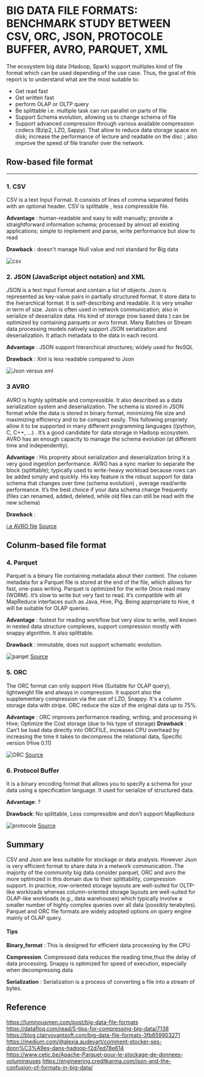 
# BIG DATA FILE FORMATS: BENCHMARK STUDY BETWEEN CSV, ORC, JSON, PROTOCOLE BUFFER, AVRO, PARQUET, XML #

The ecosystem big data (Hadoop, Spark) support multiples kind of file format which can be used depending of the use case. Thus, the goal of this report is to understand what are the most suitable to:

+	Get read fast 
+	Get written fast 
+	perform OLAP or OLTP query 
+	Be splittable i.e. multiple task can run parallel on parts of file
+	Support Schema evolution, allowing us to change schema of file
+	Support advanced compression through various available compression codecs (Bzip2, LZO, Sappy). That allow to reduce data storage space on disk; increase the performance of lecture and readable on the disc ; also improve the speed of file transfer over the network.

## **Row-based file format**
------
### 1. CSV

CSV is a text Input Format. It consists of lines of comma separated fields with an optional header. CSV is splittable , less compressible file.

__Advantage__ : human-readable and easy to edit manually; provide a straightforward information schema;  processed by almost all existing applications; simple to implement and parse, write performance but slow to read

__Drawback__ : doesn't manage Null value and not standard for Big data

![csv](https://user-images.githubusercontent.com/51121757/80033301-616a7c80-84e4-11ea-80e4-b03bffc27669.JPG)

### 2. JSON (JavaScript object notation) and XML

JSON is a text Input Format and contain a list of objects. Json is represented as key-value pairs in partially structured format. It store data to the hierarchical format. It is self-describing and readable. It is very smaller in term of size. Json is often used in network communication; also in serialize of deserialize data. His kind of storage (row based data ) can be optimized by containing parquets or avro format.
Many Batches or Stream data processing models natively support JSON serialization and deserialization. It attach metadata to the data in each record. 

__Advantage__ : JSON support hierarchical structures; widely used for NoSQL 

__Drawback__ : Xml is less readable compared to Json

![Json versus xml](https://user-images.githubusercontent.com/51121757/80033313-662f3080-84e4-11ea-8e18-35addbcee12a.JPG)

### 3 AVRO

AVRO is highly splittable and compressible. It also described as a data serialization system and deserialization. The schema is stored in JSON format while the data is stored in binary format, minimizing file size and maximizing efficiency and to be compact easily. This following propriety allow it to be supported in many different programming languages ((python, C, C++, …) .
It’s a good candidate for data storage in Hadoop ecosystem. AVRO has an enough capacity to manage the schema evolution (at different time and independently).

__Advantage__ : His proprety about serialization and deserialization bring it a very good ingestion performance.
AVRO has a sync marker to separate the block (splittable); typically used to write-heavy workload because rows can be added simply and quickly. His key feature is the robust support for data schema that changes over time (schema evolution) , average read/write performance. It’s the best choice if your data schema change frequently (files can renamed, added, deleted, while old files can still be read with the new schema)

__Drawback__ : 

[i.e AVRO file](https://user-images.githubusercontent.com/51121757/80033375-8232d200-84e4-11ea-9531-076f72e30bea.JPG)
    [Source](https://blog.clairvoyantsoft.com/big-data-file-formats-3fb659903271)

## **Colunm-based file format**

### 4. Parquet

Parquet is a binary file containing  metadata about their content. The column metadata for a Parquet file is stored at the end of the file, which allows for fast, one-pass writing. Parquet is optimized for the write Once read many (WORM). It’s slow to write but very fast to read. It’s compatible with all MapReduce interfaces such as Java, Hive, Pig. Being appropriate to hive, it will be suitable for OLAP queries.

__Advantage__ : fastest for reading workflow but very slow to write, well known in nested data structure complexes, support compression mostly with snappy algorithm. It also splittable.

__Drawback__ : immutable, does not support schematic evolution. 

![parqet](https://user-images.githubusercontent.com/51121757/80033382-852dc280-84e4-11ea-8fbb-f29ef9d06ff1.JPG)
     [Source](https://netjs.blogspot.com/2018/07/parquet-file-format-in-hadoop.html) 

### 5. ORC

The ORC format can only support Hive (Suitable for OLAP query), lightweight file and always in compression. It support also the supplementary compression via the use of LZO, Snappy. It's a column storage data with stripe. ORC reduce the size of the original data up to 75%.

__Advantage__ : ORC improves performance reading, writing, and processing in Hive; Optimize the Cost storage
 (due to his type of storage)
__Drawback__ : Can’t be load data directly into ORCFILE, increases CPU overhead by increasing the time it takes to decompress the relational data, Specific version (Hive 0.11)

![ORC](https://user-images.githubusercontent.com/51121757/80036471-b066e080-84e9-11ea-9525-2a1a4c26104d.JPG)
     [Source](https://cwiki.apache.org/confluence/display/Hive/LanguageManual+ORC) 

### 6. Protocol Buffer

It is a binary encoding format that allows you to specify a schema for your data using a specification language. It used for serialize of structured data.

__Advantage__: ?

__Drawback__: No splittable, Less compressible and don’t support MapReduce

![protocole](https://user-images.githubusercontent.com/51121757/80033392-8828b300-84e4-11ea-84df-01326a4b56ac.JPG)
       [Source](https://blog.eleven-labs.com/fr/presentation-protocol-buffers/) 
                                                                                                                                                                 
## Summary
CSV and Json are less suitable for stockage or data analysis.  However Json is very efficient format to share data in a metwork communication. The majority of the community big data consider parquet, ORC and avro the more optimized in this domain due to their splittability, compression support. 
In practice, row-oriented storage layouts are well-suited for OLTP-like workloads whereas column-oriented storage layouts are well-suited for OLAP-like workloads (e.g., data warehouses) which typically involve a smaller number of highly complex queries over all data (possibly terabytes). Parquet and ORC file formats are widely adopted options on query engine mainly of OLAP query.

#### Tips
__Binary_format__ : This is designed for efficient data processing by the CPU

__Compression__:  Compressed data reduces the reading time,thus the delay of data processing. Snappy is optimized for speed of execution, especially when decompressing data

__Serialization__ : Serialization is a process of converting a file into a stream of bytes.
 

## Reference
https://luminousmen.com/post/big-data-file-formats
https://datafloq.com/read/5-tips-for-compressing-big-data/7138
https://blog.clairvoyantsoft.com/big-data-file-formats-3fb659903271
https://medium.com/@alexia.audevart/comment-stocker-ses-donn%C3%A9es-dans-hadoop-f2d7ed78e614
https://www.cetic.be/Apache-Parquet-pour-le-stockage-de-donnees-volumineuses
https://engineering.creditkarma.com/json-and-the-confusion-of-formats-in-big-data/






                                                                                                                    







